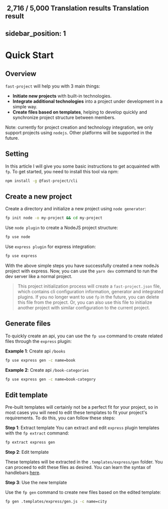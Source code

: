 
​
2,716 / 5,000
Translation results
Translation result
---
sidebar_position: 1
---

# Quick Start

## Overview

`fast-project` will help you with 3 main things:
- **Initiate new projects** with built-in technologies.
- **Integrate additional technologies** into a project under development in a simple way.
- **Create files based on templates**, helping to develop quickly and synchronize project structure between members.

Note: currently for project creation and technology integration, we only support projects using `nodejs`. Other platforms will be supported in the future.

## Setting

In this article I will give you some basic instructions to get acquainted with `fp`. To get started, you need to install this tool via npm:

```bash
npm install -g @fast-project/cli
```

## Create a new project

Create a directory and initialize a new project using `node generator`:

```bash
fp init node -o my-project && cd my-project
```

Use `node plugin` to create a NodeJS project structure:
```bash
fp use node
```

Use `express plugin` for express integration:
```bash
fp use express
```

With the above simple steps you have successfully created a new nodeJs project with express. Now, you can use the `yarn dev` command to run the dev server like a normal project.

> This project initialization process will create a `fast-project.json` file, which contains cli configuration information, generator and integrated plugins. If you no longer want to use `fp` in the future, you can delete this file from the project. Or, you can also use this file to initialize another project with similar configuration to the current project.

## Generate files

To quickly create an api, you can use the `fp use` command to create related files through the `express` plugin:

**Example 1**: Create api `/books`

```bash
fp use express gen -c name=book
```

**Example 2**: Create api `/book-categories`
```bash
fp use express gen -c name=book-category
```

## Edit template

Pre-built templates will certainly not be a perfect fit for your project, so in most cases you will need to edit these templates to fit your project's requirements. To do this, you can follow these steps:

**Step 1**: Extract template
You can extract and edit `express` plugin templates with the `fp extract` command:

```bash
fp extract express gen
```

**Step 2**: Edit template

These templates will be extracted in the `.templates/express/gen` folder. You can proceed to edit these files as desired. You can learn the syntax of handlebars [here](https://handlebarsjs.com/guide/).

**Step 3**: Use the new template

Use the `fp gen` command to create new files based on the edited template:

```bash
fp gen .templates/express/gen.js -c name=city
```
